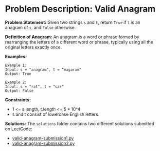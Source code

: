 # Problem Description: Valid Anagram

**Problem Statement:**
Given two strings `s` and `t`, return `True` if `t` is an anagram of `s`, and `False` otherwise.

**Definition of Anagram:**
An anagram is a word or phrase formed by rearranging the letters of a different word or phrase, typically using all the original letters exactly once.

**Examples:**
```
Example 1:
Input: s = "anagram", t = "nagaram"
Output: True

Example 2:
Input: s = "rat", t = "car"
Output: False
```

**Constraints:**
- 1 <= s.length, t.length <= 5 * 10^4
- s and t consist of lowercase English letters.


**Solutions:**
The `solutions` folder contains two different solutions submitted on LeetCode:
- [valid-anagram-submission1.py](solutions/valid-anagram-submission1.py)
- [valid-anagram-submission2.py](solutions/valid-anagram-submission2.py)


